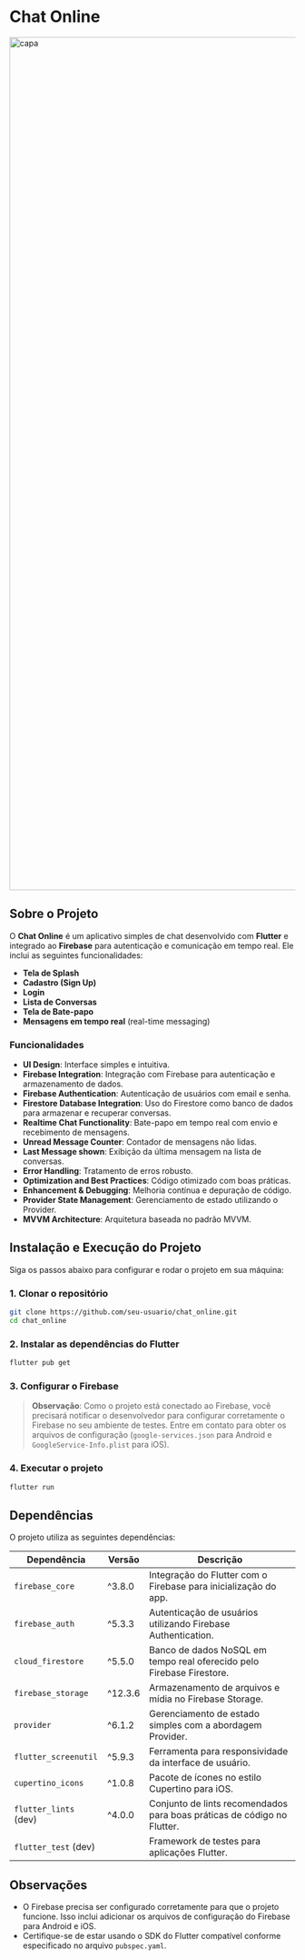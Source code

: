 # Chat Online

<img width="1500" alt="capa" src="https://github.com/user-attachments/assets/0e545b9d-b031-4256-9e03-e3157c7b4d75">

## Sobre o Projeto

O **Chat Online** é um aplicativo simples de chat desenvolvido com **Flutter** e integrado ao **Firebase** para autenticação e comunicação em tempo real. Ele inclui as seguintes funcionalidades:

- **Tela de Splash**
- **Cadastro (Sign Up)**
- **Login**
- **Lista de Conversas**
- **Tela de Bate-papo**
- **Mensagens em tempo real** (real-time messaging)

### Funcionalidades

- **UI Design**: Interface simples e intuitiva.
- **Firebase Integration**: Integração com Firebase para autenticação e armazenamento de dados.
- **Firebase Authentication**: Autenticação de usuários com email e senha.
- **Firestore Database Integration**: Uso do Firestore como banco de dados para armazenar e recuperar conversas.
- **Realtime Chat Functionality**: Bate-papo em tempo real com envio e recebimento de mensagens.
- **Unread Message Counter**: Contador de mensagens não lidas.
- **Last Message shown**: Exibição da última mensagem na lista de conversas.
- **Error Handling**: Tratamento de erros robusto.
- **Optimization and Best Practices**: Código otimizado com boas práticas.
- **Enhancement & Debugging**: Melhoria contínua e depuração de código.
- **Provider State Management**: Gerenciamento de estado utilizando o Provider.
- **MVVM Architecture**: Arquitetura baseada no padrão MVVM.

## Instalação e Execução do Projeto

Siga os passos abaixo para configurar e rodar o projeto em sua máquina:

### 1. Clonar o repositório
```bash
git clone https://github.com/seu-usuario/chat_online.git
cd chat_online
```

### 2. Instalar as dependências do Flutter
```bash
flutter pub get
```

### 3. Configurar o Firebase
> **Observação**: Como o projeto está conectado ao Firebase, você precisará notificar o desenvolvedor para configurar corretamente o Firebase no seu ambiente de testes. Entre em contato para obter os arquivos de configuração (`google-services.json` para Android e `GoogleService-Info.plist` para iOS).

### 4. Executar o projeto
```bash
flutter run
```

## Dependências

O projeto utiliza as seguintes dependências:

| Dependência           | Versão  | Descrição                                                               |
| --------------------- | ------- | ----------------------------------------------------------------------- |
| `firebase_core`       | ^3.8.0  | Integração do Flutter com o Firebase para inicialização do app.         |
| `firebase_auth`       | ^5.3.3  | Autenticação de usuários utilizando Firebase Authentication.            |
| `cloud_firestore`     | ^5.5.0  | Banco de dados NoSQL em tempo real oferecido pelo Firebase Firestore.   |
| `firebase_storage`    | ^12.3.6 | Armazenamento de arquivos e mídia no Firebase Storage.                  |
| `provider`            | ^6.1.2  | Gerenciamento de estado simples com a abordagem Provider.               |
| `flutter_screenutil`  | ^5.9.3  | Ferramenta para responsividade da interface de usuário.                 |
| `cupertino_icons`     | ^1.0.8  | Pacote de ícones no estilo Cupertino para iOS.                          |
| `flutter_lints` (dev) | ^4.0.0  | Conjunto de lints recomendados para boas práticas de código no Flutter. |
| `flutter_test` (dev)  |         | Framework de testes para aplicações Flutter.                            |

## Observações

- O Firebase precisa ser configurado corretamente para que o projeto funcione. Isso inclui adicionar os arquivos de configuração do Firebase para Android e iOS.
- Certifique-se de estar usando o SDK do Flutter compatível conforme especificado no arquivo `pubspec.yaml`.
